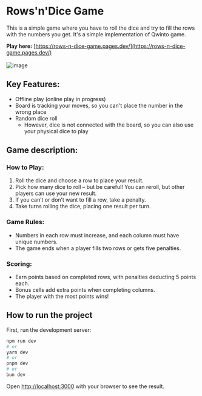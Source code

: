 # Rows'n'Dice Game

This is a simple game where you have to roll the dice and try to fill the rows with the numbers you get. It's a simple implementation of Qwinto game.

<b>Play here:</b> [https://rows-n-dice-game.pages.dev/](https://rows-n-dice-game.pages.dev/)
</br></br>
![image](https://github.com/user-attachments/assets/bacd6b65-d9ed-4069-8721-a3844916fd36)


## Key Features:
- Offline play  (online play in progress)
- Board is tracking your moves, so you can't place the number in the wrong place
- Random dice roll
    - However, dice is not connected with the board, so you can also use your physical dice to play

## Game description:
### How to Play:
1. Roll the dice and choose a row to place your result.
2. Pick how many dice to roll – but be careful! You can reroll, but other players can use your new result.
3. If you can’t or don’t want to fill a row, take a penalty.
4. Take turns rolling the dice, placing one result per turn.

### Game Rules:
- Numbers in each row must increase, and each column must have unique numbers.
- The game ends when a player fills two rows or gets five penalties.

### Scoring:
- Earn points based on completed rows, with penalties deducting 5 points each.
- Bonus cells add extra points when completing columns.
- The player with the most points wins!

## How to run the project

First, run the development server:

```bash
npm run dev
# or
yarn dev
# or
pnpm dev
# or
bun dev
```

Open [http://localhost:3000](http://localhost:3000) with your browser to see the result.
